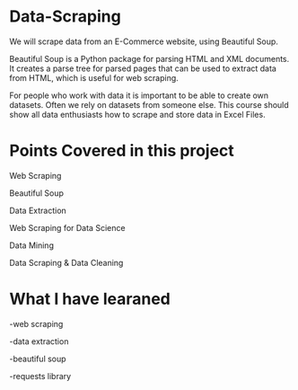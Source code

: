# Data-Scraping

We will scrape data from an E-Commerce website, using Beautiful Soup.

Beautiful Soup is a Python package for parsing HTML and XML documents. It creates a parse tree for parsed pages that can be used to extract data from HTML, which is useful for web scraping. 

For people who work with data it is important to be able to create own datasets. Often we rely on datasets from someone else. This course should show all data enthusiasts how to scrape and store data in Excel Files.

Points Covered in this project
==============================

Web Scraping

Beautiful Soup

Data Extraction

Web Scraping for Data Science

Data Mining

Data Scraping & Data Cleaning

What I have learaned
====================

-web scraping

-data extraction

-beautiful soup

-requests library

